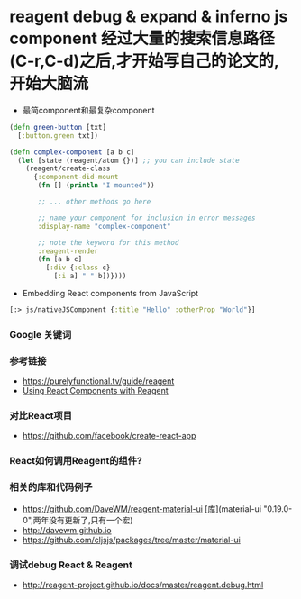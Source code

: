 # reagent debug & expand & inferno js component 经过大量的搜索信息路径(C-r,C-d)之后,才开始写自己的论文的,开始大脑流

* 最简component和最复杂component
```clojure
(defn green-button [txt]
  [:button.green txt])
```
```clojure
(defn complex-component [a b c]
  (let [state (reagent/atom {})] ;; you can include state
    (reagent/create-class
      {:component-did-mount
       (fn [] (println "I mounted"))

       ;; ... other methods go here

       ;; name your component for inclusion in error messages
       :display-name "complex-component"

       ;; note the keyword for this method
       :reagent-render
       (fn [a b c]
         [:div {:class c}
           [:i a] " " b])})))
```
* Embedding React components from JavaScript
```clojure
[:> js/nativeJSComponent {:title "Hello" :otherProp "World"}]
```

### Google 关键词

### 参考链接
* https://purelyfunctional.tv/guide/reagent
* [Using React Components with Reagent](https://lambdaisland.com/episodes/react-components-reagent)

### 对比React项目
* https://github.com/facebook/create-react-app

### React如何调用Reagent的组件?

### 相关的库和代码例子
* https://github.com/DaveWM/reagent-material-ui [库](material-ui "0.19.0-0",两年没有更新了,只有一个宏)
* http://davewm.github.io
* https://github.com/cljsjs/packages/tree/master/material-ui

### 调试debug React & Reagent
* http://reagent-project.github.io/docs/master/reagent.debug.html


